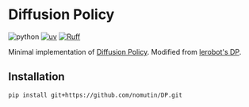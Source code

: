 # Diffusion Policy

![python](https://img.shields.io/badge/python-3.10-blue)
[![uv](https://img.shields.io/endpoint?url=https://raw.githubusercontent.com/astral-sh/uv/main/assets/badge/v0.json)](https://github.com/astral-sh/uv)
[![Ruff](https://img.shields.io/endpoint?url=https://raw.githubusercontent.com/charliermarsh/ruff/main/assets/badge/v2.json)](https://github.com/astral-sh/ruff)

Minimal implementation of [Diffusion Policy](https://arxiv.org/abs/2303.04137).
Modified from [lerobot's DP](https://github.com/huggingface/lerobot/tree/main/lerobot/common/policies/diffusion).

## Installation

```bash
pip install git+https://github.com/nomutin/DP.git
```
